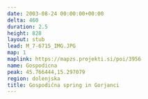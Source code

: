 ```yaml
---
date: 2003-08-24 00:00:00+00:00
delta: 460
duration: 2.5
height: 828
layout: stub
lead: M_7-6715_IMG.JPG
map: 1
maplink: https://mapzs.projekti.si/poi/3956
name: Gospodicna
peak: 45.766444,15.297079
region: dolenjska
title: Gospodična spring in Gorjanci
---
```

